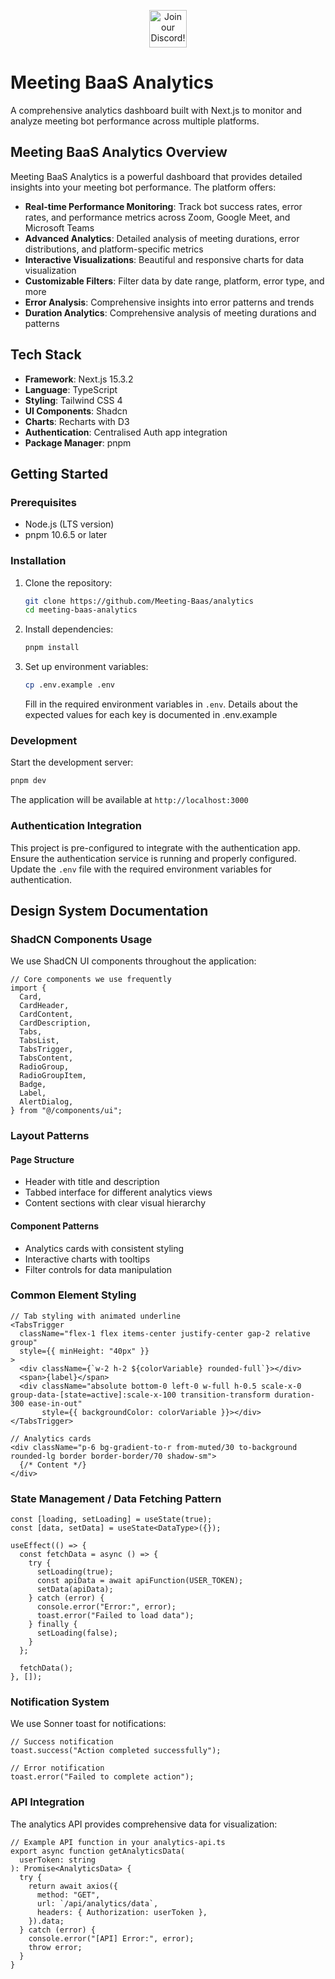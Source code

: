 <p align="center"><a href="https://discord.com/invite/dsvFgDTr6c"><img height="60px" src="https://user-images.githubusercontent.com/31022056/158916278-4504b838-7ecb-4ab9-a900-7dc002aade78.png" alt="Join our Discord!"></a></p>

# Meeting BaaS Analytics

A comprehensive analytics dashboard built with Next.js to monitor and analyze meeting bot performance across multiple platforms.

## Meeting BaaS Analytics Overview

Meeting BaaS Analytics is a powerful dashboard that provides detailed insights into your meeting bot performance. The platform offers:

- **Real-time Performance Monitoring**: Track bot success rates, error rates, and performance metrics across Zoom, Google Meet, and Microsoft Teams
- **Advanced Analytics**: Detailed analysis of meeting durations, error distributions, and platform-specific metrics
- **Interactive Visualizations**: Beautiful and responsive charts for data visualization
- **Customizable Filters**: Filter data by date range, platform, error type, and more
- **Error Analysis**: Comprehensive insights into error patterns and trends
- **Duration Analytics**: Comprehensive analysis of meeting durations and patterns

## Tech Stack

- **Framework**: Next.js 15.3.2
- **Language**: TypeScript
- **Styling**: Tailwind CSS 4
- **UI Components**: Shadcn
- **Charts**: Recharts with D3
- **Authentication**: Centralised Auth app integration
- **Package Manager**: pnpm

## Getting Started

### Prerequisites

- Node.js (LTS version)
- pnpm 10.6.5 or later

### Installation

1. Clone the repository:

   ```bash
   git clone https://github.com/Meeting-Baas/analytics
   cd meeting-baas-analytics
   ```

2. Install dependencies:

   ```bash
   pnpm install
   ```

3. Set up environment variables:

   ```bash
   cp .env.example .env
   ```

   Fill in the required environment variables in `.env`. Details about the expected values for each key is documented in .env.example

### Development

Start the development server:

```bash
pnpm dev
```

The application will be available at `http://localhost:3000`

### Authentication Integration

This project is pre-configured to integrate with the authentication app. Ensure the authentication service is running and properly configured. Update the `.env` file with the required environment variables for authentication.

## Design System Documentation

### ShadCN Components Usage

We use ShadCN UI components throughout the application:

```tsx
// Core components we use frequently
import {
  Card,
  CardHeader,
  CardContent,
  CardDescription,
  Tabs,
  TabsList,
  TabsTrigger,
  TabsContent,
  RadioGroup,
  RadioGroupItem,
  Badge,
  Label,
  AlertDialog,
} from "@/components/ui";
```

### Layout Patterns

#### Page Structure

- Header with title and description
- Tabbed interface for different analytics views
- Content sections with clear visual hierarchy

#### Component Patterns

- Analytics cards with consistent styling
- Interactive charts with tooltips
- Filter controls for data manipulation

### Common Element Styling

```tsx
// Tab styling with animated underline
<TabsTrigger
  className="flex-1 flex items-center justify-center gap-2 relative group"
  style={{ minHeight: "40px" }}
>
  <div className={`w-2 h-2 ${colorVariable} rounded-full`}></div>
  <span>{label}</span>
  <div className="absolute bottom-0 left-0 w-full h-0.5 scale-x-0 group-data-[state=active]:scale-x-100 transition-transform duration-300 ease-in-out"
       style={{ backgroundColor: colorVariable }}></div>
</TabsTrigger>

// Analytics cards
<div className="p-6 bg-gradient-to-r from-muted/30 to-background rounded-lg border border-border/70 shadow-sm">
  {/* Content */}
</div>
```

### State Management / Data Fetching Pattern

```tsx
const [loading, setLoading] = useState(true);
const [data, setData] = useState<DataType>({});

useEffect(() => {
  const fetchData = async () => {
    try {
      setLoading(true);
      const apiData = await apiFunction(USER_TOKEN);
      setData(apiData);
    } catch (error) {
      console.error("Error:", error);
      toast.error("Failed to load data");
    } finally {
      setLoading(false);
    }
  };

  fetchData();
}, []);
```

### Notification System

We use Sonner toast for notifications:

```tsx
// Success notification
toast.success("Action completed successfully");

// Error notification
toast.error("Failed to complete action");
```

### API Integration

The analytics API provides comprehensive data for visualization:

```tsx
// Example API function in your analytics-api.ts
export async function getAnalyticsData(
  userToken: string
): Promise<AnalyticsData> {
  try {
    return await axios({
      method: "GET",
      url: `/api/analytics/data`,
      headers: { Authorization: userToken },
    }).data;
  } catch (error) {
    console.error("[API] Error:", error);
    throw error;
  }
}
```
